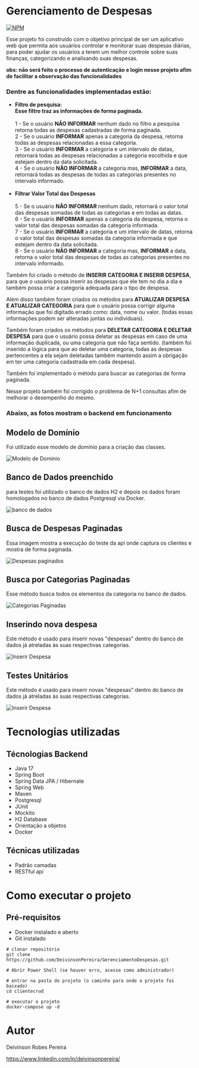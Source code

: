 # Gerenciamento de Despesas

[![NPM](https://img.shields.io/npm/l/react)](https://github.com/DeivinsonPereira/GerenciamentoDespesas/blob/main/LICENSE)

Esse projeto foi construído com o objetivo principal de ser um aplicativo web que permita aos usuários controlar e monitorar suas despesas diárias, para poder ajudar os usuários a terem um melhor controle sobre suas finanças, categorizando e analisando suas despesas.

**obs: não será feito o processo de autenticação e login nesse projeto afim de facilitar a observação das funcionalidades**


### Dentre as funcionalidades implementadas estão:
- **Filtro de pesquisa:** <br> **Esse filtro traz as informações de forma paginada.**<br> <br>
  1 - Se o usuário **NÃO INFORMAR** nenhum dado no filtro a pesquisa retorna todas as despesas cadastradas de forma paginada.<br>
  2 - Se o usuário **INFORMAR** apenas a categoria da despesa, retorna todas as despesas relacionadas a essa categoria.<br>
  3 - Se o usuário **INFORMAR** a categoria e um intervalo de datas, retornará todas as despesas relacionadas a categoria escolhida e que estejam dentro da data solicitada. <br>
  4 - Se o usuário **NÃO INFORMAR** a categoria mas, **INFORMAR** a data, retornará todas as despesas de todas as categorias presentes no intervalo informado.<br> <br>
 - **Filtrar Valor Total das Despesas** <br> <br>
  5 - Se o usuário **NÃO INFORMAR** nenhum dado, retornará o valor total das despesas somadas de todas as categorias e em todas as datas.<br>
  6 - Se o usuário **INFORMAR** apenas a categoria da despesa, retorna o valor total das despesas somadas da categoria informada.<br>
  7 - Se o usuário **INFORMAR** a categoria e um intervalo de datas, retorna o valor total das despesas somadas da categoria informada e que estejam dentro da data solicitada.<br>
  8 - Se o usuário **NÃO INFORMAR** a categoria mas, **INFORMAR** a data, retorna o valor total das despesas de todas as categorias presentes no intervalo informado.<br>  

  Também foi criado o método de **INSERIR CATEGORIA E INSERIR DESPESA**, para que o usuário possa inserir as despesas que ele tem no dia a dia e também possa criar a categoria adequada para o tipo de despesa.

  Além disso também foram criados os métodos para **ATUALIZAR DESPESA E ATUALIZAR CATEGORIA** para que o usuário possa corrigir alguma informação que foi digitado errado como: data, nome ou valor. (todas essas informações podem ser alteradas juntas ou individuais).

  Também foram criados os métodos para **DELETAR CATEGORIA E DELETAR DESPESA** para que o usuário possa deletar as despesas em caso de uma informação duplicada, ou uma categoria que não faça sentido. (também foi inserido a lógica para que ao deletar uma categoria, todas as despesas pertencentes a ela sejam deletadas também mantendo assim a obrigação em ter uma categoria cadastrada em cada despesa).

  Também foi implementado o método para buscar as categorias de forma paginada.
  
  Nesse projeto também foi corrigido o problema de N+1 consultas afim de melhorar o desempenho do mesmo.

  ### Abaixo, as fotos mostram o backend em funcionamento

  
## Modelo de Domínio

Foi utilizado esse modelo de domínio para a criação das classes.

![Modelo de Dominio](https://github.com/DeivinsonPereira/GerenciamentoDespesas/blob/main/assets/modelo-dominio-gerenciamento-gastos.png)

## Banco de Dados preenchido

para testes foi utilizado o banco de dados H2 e depois os dados foram homologados no banco de dados Postgresql via Docker.

![banco de dados](https://github.com/DeivinsonPereira/GerenciamentoDespesas/blob/main/assets/Postgres.png)

## Busca de Despesas Paginadas

Essa imagem mostra a execução do teste da api onde captura os clientes e mostra de forma paginada.

![Despesas paginados](https://github.com/DeivinsonPereira/GerenciamentoDespesas/blob/main/assets/Despesas%20paginado.png)

## Busca por Categorias Paginadas

Esse método busca todos os elementos da categoria no banco de dados.

![Categorias Paginadas](https://github.com/DeivinsonPereira/GerenciamentoDespesas/blob/main/assets/Categorias%20paginado.png)


## Inserindo nova despesa

Este método é usado para inserir novas "despesas" dentro do banco de dados já atreladas às suas respectivas categorias.

![Inserir Despesa](https://github.com/DeivinsonPereira/GerenciamentoDespesas/blob/main/assets/Inserir%20Despesa.png)

## Testes Unitários

Este método é usado para inserir novas "despesas" dentro do banco de dados já atreladas às suas respectivas categorias.

![Inserir Despesa](https://github.com/DeivinsonPereira/GerenciamentoDespesas/blob/main/assets/Testes.jpg)

# Tecnologias utilizadas

## Técnologias Backend

- Java 17
- Spring Boot
- Spring Data JPA / Hibernate
- Spring Web
- Maven
- Postgresql
- JUnit
- Mockito
- H2 Database
- Orientação a objetos
- Docker

## Técnicas utilizadas

- Padrão camadas
- RESTful api


# Como executar o projeto

## Pré-requisitos
- Docker instalado e aberto
- Git instalado

``` git bash
# clonar repositório
git clone https://github.com/DeivinsonPereira/GerenciamentoDespesas.git

# Abrir Power Shell (se houver erro, acesse como administrador)

# entrar na pasta do projeto (o caminho para onde o projeto foi baixado)
cd clientecrud

# executar o projeto
docker-compose up -d

```
# Autor

Deivinson Robes Pereira

https://www.linkedin.com/in/deivinsonpereira/
